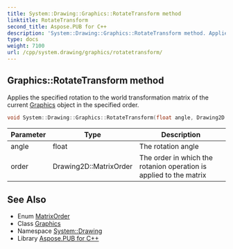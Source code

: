 ```yaml
---
title: System::Drawing::Graphics::RotateTransform method
linktitle: RotateTransform
second_title: Aspose.PUB for C++
description: 'System::Drawing::Graphics::RotateTransform method. Applies the specified rotation to the world transformation matrix of the current Graphics object in the specified order in C++.'
type: docs
weight: 7100
url: /cpp/system.drawing/graphics/rotatetransform/
---
```

## Graphics::RotateTransform method


Applies the specified rotation to the world transformation matrix of the current [Graphics](../) object in the specified order.

```cpp
void System::Drawing::Graphics::RotateTransform(float angle, Drawing2D::MatrixOrder order=Drawing2D::MatrixOrder::Prepend)
```


| Parameter | Type | Description |
| --- | --- | --- |
| angle | float | The rotation angle |
| order | Drawing2D::MatrixOrder | The order in which the rotanion operation is applied to the matrix |

## See Also

* Enum [MatrixOrder](../../../system.drawing.drawing2d/matrixorder/)
* Class [Graphics](../)
* Namespace [System::Drawing](../../)
* Library [Aspose.PUB for C++](../../../)
